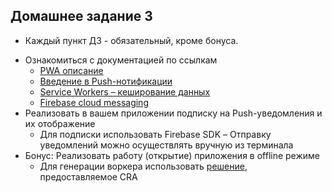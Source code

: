 ## Домашнее задание 3

* Каждый пункт ДЗ - обязательный, кроме бонуса.

- Ознакомиться с документацией по ссылкам
   - [PWA описание](http://bit.ly/pwa-main)
   - [Введение в Push-нотификации](http://bit.ly/push-introduction)
   - [Service Workers – кеширование данных](http://bit.ly/sw-cache-intro)
   - [Firebase cloud messaging](http://bit.ly/firebase-cm)
- Реализовать в вашем приложении подписку на Push-уведомления и их отображение
   - Для подписки использовать Firebase SDK
   – Отправку уведомлений можно осуществлять вручную из терминала
- Бонус: Реализовать работу (открытие) приложения в offline режиме
   - Для генерации воркера использовать [решение](https://facebook.github.io/create-react-app/docs/making-a-progressive-web-app), предоставляемое CRA

